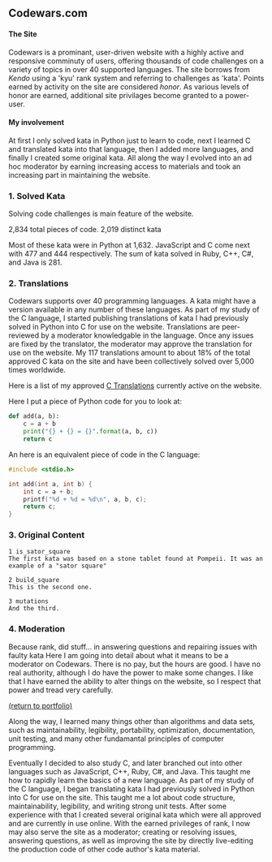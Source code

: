 ## Codewars.com

#### The Site

Codewars is a prominant, user-driven website with a highly active and responsive comminuty of users, offering thousands of code challenges on a variety of topics in over 40 supported languages. The site borrows from _Kendo_ using a 'kyu' rank system and referring to challenges as 'kata'. Points earned by activity on the site are considered _honor_. As various levels of honor are earned, additional site privilages become granted to a power-user.

#### My involvement

At first I only solved kata in Python just to learn to code, next I learned C and translated kata into that language, then I added more languages, and finally I created some original kata. All along the way I evolved into an ad hoc moderator by earning increasing access to materials and took an increasing part in maintaining the website.

### 1. Solved Kata

Solving code challenges is main feature of the website.

2,834 total pieces of code.
2,019 distinct kata

Most of these kata were in Python at 1,632. JavaScript and C come next with 477 and 444 respectively. The sum of kata solved in Ruby, C++, C#, and Java is 281.

### 2. Translations

Codewars supports over 40 programming languages. A kata might have a version available in any number of these languages.
As part of my study of the C language, I started publishing translations of kata I had previously solved in Python into C for use on the website. Translations are peer-reviewed by a moderator knowledgable in the language. Once any issues are fixed by the translator, the moderator may approve the translation for use on the website. My 117 translations amount to about 18% of the total approved C kata on the site and have been collectively solved over 5,000 times worldwide.

Here is a list of my approved [C Translations](/C_translations) currently active on the website.

Here I put a piece of Python code for you to look at:
```python
def add(a, b):
    c = a + b
    print("{} + {} = {}".format(a, b, c))
    return c
```
An here is an equivalent piece of code in the C language:
```c
#include <stdio.h>

int add(int a, int b) {
    int c = a + b;
    printf("%d + %d = %d\n", a, b, c);
    return c;
}
```

### 3. Original Content

    1 is_sator_square
    The first kata was based on a stone tablet found at Pompeii. It was an example of a "sator square"
    
    2 build_square
    This is the second one.
    
    3 mutations
    And the third.

<!-- <img src="images/grass pile.JPG"/> -->

### 4. Moderation

Because rank, did stuff... in answering questions and repairing issues with faulty kata
Here I am going into detail about what it means to be a moderator on Codewars. There is no pay, but the hours are good. I have no real authority, although I do have the power to make some changes. I like that I have earned the ability to alter things on the website, so I respect that power and tread very carefully. 

<a href="https://rowcased.github.io/">(return to portfolio)</a>

<!-- For more details see [GitHub Flavored Markdown](https://guides.github.com/features/mastering-markdown/). -->

Along the way, I learned many things other than algorithms and data sets, such as maintainability, legibility, portability, optimization, documentation, unit testing, and many other fundamantal principles of computer programming.

Eventually I decided to also study C, and later branched out into other languages such as JavaScript, C++, Ruby, C#, and Java. This taught me how to rapidly learn the basics of a new language.
As part of my study of the C language, I began translating kata I had previously solved in Python into C for use on the site. This taught me a lot about code structure, maintainability, legibility, and writing strong unit tests.
After some experience with that I created several original kata which were all approved and are currently in use online.
With the earned privileges of rank, I now may also serve the site as a moderator; creating or resolving issues, answering questions, as well as improving the site by directly live-editing the production code of other code author's kata material.
